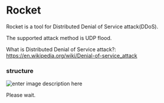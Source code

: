 # Rocket

Rocket is a tool for Distributed Denial of Service attack(DDoS).

The supported attack method is UDP flood.


What is Distributed Denial of Service attack?:
https://en.wikipedia.org/wiki/Denial-of-service_attack

### structure
![enter image description here](https://1.bp.blogspot.com/-D2I7Z7-HLGU/Xlyf7OYUi8I/AAAAAAABXq4/jZ0035aDGiE5dP3WiYhlSqhhMgGy8p7zACNcBGAsYHQ/s1600/no_image_square.jpg)

Please wait.

